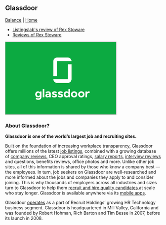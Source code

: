## Glassdoor

[Balance](../) | [Home](../..)

- [Listingslab's review of Rex Stoware](rex-software-review)
- [Reviews of Rex Stoware](rex-software-reviews)

![Glassdoor](images/glassdoor.png "Glassdoor")

### About Glassdoor?

**Glassdoor is one of the world’s largest job and recruiting sites.**

Built on the foundation of increasing workplace transparency, Glassdoor offers millions of the latest [job listings](https://www.glassdoor.com/index.htm), combined with a growing database of [company reviews](https://www.glassdoor.com/Reviews/index.htm), CEO approval ratings, [salary reports](https://www.glassdoor.com/Salaries/index.htm), [interview reviews](https://www.glassdoor.com/Interview/index.htm) and questions, benefits reviews, office photos and more. Unlike other job sites, all of this information is shared by those who know a company best — the employees. In turn, job seekers on Glassdoor are well-researched and more informed about the jobs and companies they apply to and consider joining. This is why thousands of employers across all industries and sizes turn to Glassdoor to help them [recruit and hire quality candidates ](https://www.glassdoor.com/employers/index.htm)at scale who stay longer. Glassdoor is available anywhere via its [mobile apps](https://www.glassdoor.com/apps.htm).

Glassdoor [operates](https://www.glassdoor.com/about-us/recruit-holdings-announces-completion-of-glassdoor-acquisition/) as a part of Recruit Holdings’ growing HR Technology business segment. Glassdoor is headquartered in Mill Valley, California and was founded by Robert Hohman, Rich Barton and Tim Besse in 2007, before its launch in 2008.
